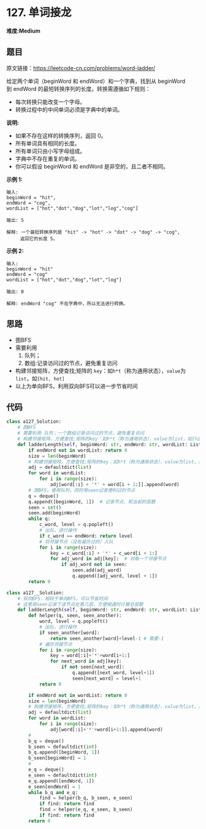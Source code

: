 # 127. 单词接龙
**难度:Medium**
## 题目
原文链接：https://leetcode-cn.com/problems/word-ladder/

给定两个单词（beginWord 和 endWord）和一个字典，找到从 beginWord 到 endWord 的最短转换序列的长度。转换需遵循如下规则：
* 每次转换只能改变一个字母。
* 转换过程中的中间单词必须是字典中的单词。

**说明:**
* 如果不存在这样的转换序列，返回 0。
* 所有单词具有相同的长度。
* 所有单词只由小写字母组成。
* 字典中不存在重复的单词。
* 你可以假设 beginWord 和 endWord 是非空的，且二者不相同。

**示例 1:**
```
输入:
beginWord = "hit",
endWord = "cog",
wordList = ["hot","dot","dog","lot","log","cog"]

输出: 5

解释: 一个最短转换序列是 "hit" -> "hot" -> "dot" -> "dog" -> "cog",
     返回它的长度 5。
```
**示例 2:**
```
输入:
beginWord = "hit"
endWord = "cog"
wordList = ["hot","dot","dog","lot","log"]

输出: 0

解释: endWord "cog" 不在字典中，所以无法进行转换。
```
## 思路
* 图BFS
* 需要利用 
  1. 队列；
  2. 数组:记录访问过的节点，避免重复访问
* 构建邻接矩阵，方便查找;矩阵的 `key`：如`h*t`（称为通用状态），`value`为`list`，如`[hit, hot]`
* 以上为单向BFS，利用双向BFS可以进一步节省时间

## 代码
```python
class a127_Solution:
    # 图BFS
    # 需要利用 队列；一个数组记录访问过的节点，避免重复访问
    # 构建邻接矩阵，方便查找;矩阵的key：如h*t（称为通用状态），value为list，如[hit, hot]
    def ladderLength(self, beginWord: str, endWord: str, wordList: List[str]) -> int:
        if endWord not in wordList: return 0
        size = len(beginWord)
        # 构建邻接矩阵，方便查找;矩阵的key：如h*t（称为通用状态），value为list，如[hit, hot]
        adj = defaultdict(list)
        for word in wordList:
            for i in range(size):
                adj[word[:i] + '*' + word[i + 1:]].append(word)
        # 图BFS，使用队列，同时用seen记录便利过的节点
        q = deque()
        q.append([beginWord, 1])  # 记录节点，和当前的层数
        seen = set()
        seen.add(beginWord)
        while q:
            c_word, level = q.popleft()
            # 出队，进行操作
            if c_word == endWord: return level
            # 将邻接节点（没有遍历过的）入队
            for i in range(size):
                key = c_word[:i] + '*' + c_word[i + 1:]
                for adj_word in adj[key]:  # 对每一个邻接节点
                    if adj_word not in seen:
                        seen.add(adj_word)
                        q.append([adj_word, level + 1])
        return 0
```
```python
class a127__Solution:
    # 双向BFS，相较于单向BFS，可以节省时间
    # 这里用seen记录下该节点在第几层，方便相遇时计算总层数
    def ladderLength(self, beginWord: str, endWord: str, wordList: List[str]) -> int:
        def helper(q, seen, seen_another):
            word, level = q.popleft()
            # 出队，进行操作
            if seen_another[word]:
                return seen_another[word]+level-1 # 需要-1
            # 遍历邻接节点
            for i in range(size):
                key = word[:i]+'*'+word[i+1:]
                for next_word in adj[key]:
                    if not seen[next_word]:
                        q.append([next_word, level+1])
                        seen[next_word] = level+1
            return 0

        if endWord not in wordList: return 0
        size = len(beginWord)
        # 构建邻接矩阵，方便查找;矩阵的key：如h*t（称为通用状态），value为list，如[hit, hot]
        adj = defaultdict(list)
        for word in wordList:
            for i in range(size):
                adj[word[:i]+'*'+word[i+1:]].append(word)
        # 
        b_q = deque()
        b_seen = defaultdict(int)
        b_q.append([beginWord, 1])
        b_seen[beginWord] = 1
        #
        e_q = deque()
        e_seen = defaultdict(int)
        e_q.append([endWord, 1])
        e_seen[endWord] = 1
        while b_q and e_q:
            find = helper(b_q, b_seen, e_seen)
            if find: return find
            find = helper(e_q, e_seen, b_seen)
            if find: return find
        return 0
```
